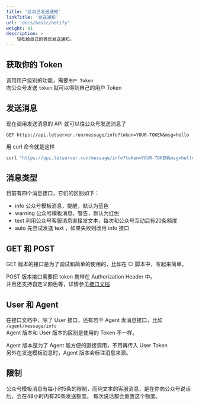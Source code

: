 ```yaml
---
title: '给自己发送通知'
linkTitle: '发送通知'
url: 'docs/basic/notify'
weight: 41
description: >
    轻松给自己的微信发送通知。
---
```


## 获取你的 Token

调用用户级别的功能，需要`用户 Token`  
向公众号发送 `token` 就可以得到自己的用户 Token

## 发送消息

现在调用发送消息的 API 就可以往公众号发送消息了

```text
GET https://api.letserver.run/message/info?token=YOUR-TOKEN&msg=hello
```

用 curl 命令就是这样

```bash
curl "https://api.letserver.run/message/info?token=YOUR-TOKEN&msg=hello"
```

## 消息类型

目前有四个消息接口，它们的区别如下：

* info 公众号模板消息，提醒，默认为蓝色
* warning 公众号模板消息，警告，默认为红色
* text 利用公众号客服消息直接发文本，每次和公众号互动后有20条额度
* auto 先尝试发送 text ，如果失败则改用 info 接口

## GET 和 POST

GET 版本的接口是为了调试和简单的使用的，比如在 CI 脚本中，写起来简单。

POST 版本接口需要把 token 携带在 Authorization Header 中。  
并且还支持自定义颜色等，详情参见[接口文档](/ref)

## User 和 Agent

在接口文档中，除了 User 接口，还有若干 Agent 发消息接口，比如 `/agent/message/info`  
Agent 版本和 User 版本的区别是使用的 Token 不一样。

Agent 版本是为了 Agent 能方便的直接调用，不用再传入 User Token  
另外在发送模板消息时，Agent 版本会标注消息来源。

## 限制

公众号模板消息有每小时5条的限制，而纯文本的客服消息，是在你向公众号说话后，会在48小时内有20条发送额度。
每次说话都会重置这个额度。
